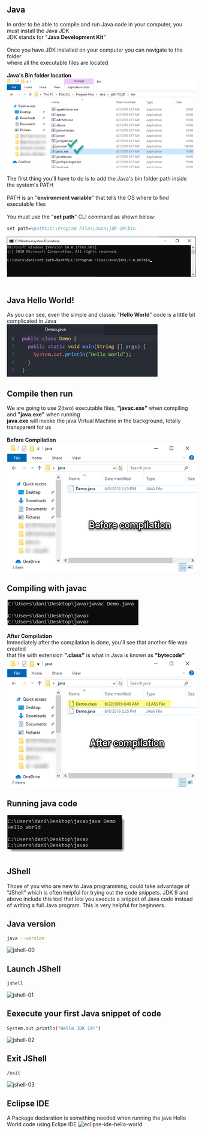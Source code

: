 ## Java
In order to be able to compile and run Java code in your computer, you must install the Java JDK<br />
JDK stands for "<b>Java Development Kit</b>"<br />
<br/>
Once you have JDK installed on your computer you can navigate to the folder<br/>
where all the executable files are located<br/>
<br/>
<b>Java's Bin folder location</b>
<img src="images/java-bin-folder.png" alt="" width=""><br />
<br/>
The first thing you'll have to do is to add the Java's bin folder path inside the system's PATH<br/>
<br/>
PATH is an "<b>environment variable</b>" that tells the OS where to find executable files<br/>
<br/>
You must use the "<b>set path</b>" CLI command as shown below:<br/>
```ps
set path=%path%;C:\Program Files\Java\jdk-19\bin
```
<img src="images/java-set-path.png" alt="" width="709px"><br />
<br/>
## Java Hello World!
As you can see, even the simple and classic "<b>Hello World</b>" code is a little bit</br>
complicated in Java</br>
<img src="images/java-hello-world.png" alt="" width=""><br />

## Compile then run
We are going to use 2(two) executable files, <b>"javac.exe"</b> when compiling and <b>"java.exe"</b> when running<br/>
<b>java.exe</b> will invoke the java Virtual Machine in the background, totally transparent for us<br/>
<br/>
<b>Before Compilation</b><br />
<img src="images/compilation-01-before.png" alt="" width=""><br />
## Compiling with javac<br />
<img src="images/compiling_with_javac.png" alt="" width="351px"><br />
<br/>
<b>After Compilation</b><br/>
Immediately after the compilation is done, you'll see that another file was created<br />
that file with extension <b>".class"</b> is what in Java is known as <b>"bytecode"</b><br />
<img src="images/compilation-02-after-v3.png" alt="" width=""><br />
## Running java code<br />
<img src="images/running_with_java.png" alt="" width=""><br />
## JShell
Those of you who are new to Java programming, could take advantage of "JShell" which is often helpful for trying out the code snippets.
JDK 9 and above include this tool that lets you execute a snippet of Java code instead of writing a full Java program.
This is very helpful for beginners.
## Java version
```bash
java --version
```
![jshell-00](https://github.com/danielurra/java/assets/51704179/d18fbe3a-35ac-4088-a9c7-fca64626d53d)
## Launch JShell
```bash
jshell
```
![jshell-01](https://github.com/danielurra/java/assets/51704179/45345190-7348-4e1d-8361-ad5883d8442f)
## Eexecute your first Java snippet of code
```bash
System.out.println("Hello JDK 19!")
```
![jshell-02](https://github.com/danielurra/java/assets/51704179/39fbe7de-e7a1-46c3-b2bc-63f6941b2d1c)
## Exit JShell
```bash
/exit
```
![jshell-03](https://github.com/danielurra/java/assets/51704179/0370a258-e7b6-4354-9803-76bab3890759)
## Eclipse IDE
A Package declaration is something needed when running the java Hello World code using Eclipe IDE
![eclipse-ide-hello-world](https://github.com/danielurra/java/assets/51704179/ffc979c5-0060-4ead-80ff-90eb5f0bd7b9)



